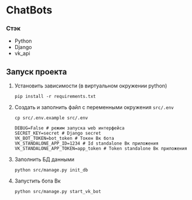 # ChatBots

### Стэк
- Python
- Django
- vk_api

## Запуск проекта

1. Установить зависимости (в виртуальном окружении python)
    ```
    pip install -r requirements.txt
    ```
2. Создать и заполнить файл с переменными окружения `src/.env`
    ```
    cp src/.env.example src/.env
    ```
   
    ```
    DEBUG=False # режим запуска web интерфейса
    SECRET_KEY=secret # Django secret
    VK_BOT_TOKEN=bot_token # Токен Вк бота
    VK_STANDALONE_APP_ID=1234 # Id standalone Вк приложения
    VK_STANDALONE_APP_TOKEN=app_token # Token standalone Вк приложения
    ```
3. Заполнить БД данными 
   ```
   python src/manage.py init_db
   ```
4. Запустить бота Вк
   ```
   python src/manage.py start_vk_bot
   ```